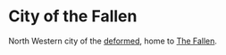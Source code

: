 
# City of the Fallen

North Western city of the [deformed](<../Society/Factions During the Time of Doom.md#2-the-deformed>), home to [The Fallen](<../Society/Factions During the Time of Doom.md#21-the-fallen>).
